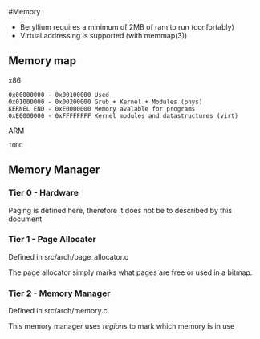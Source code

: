 #Memory

* Beryllium requires a minimum of 2MB of ram to run (confortably)
* Virtual addressing is supported (with memmap(3))

## Memory map
x86

```
0x00000000 - 0x00100000 Used
0x01000000 - 0x00200000 Grub + Kernel + Modules (phys)
KERNEL END - 0xE0000000 Memory avalable for programs
0xE0000000 - 0xFFFFFFFF Kernel modules and datastructures (virt)
```
ARM

```
TODO
```
## Memory Manager

### Tier 0 - Hardware

Paging is defined here, therefore it does not be to described by this document

### Tier 1 - Page Allocater

Defined in src/arch/page_allocator.c

The page allocator simply marks what pages are free or used in a bitmap.

### Tier 2 - Memory Manager

Defined in src/arch/memory.c

This memory manager uses _regions_ to mark which memory is in use